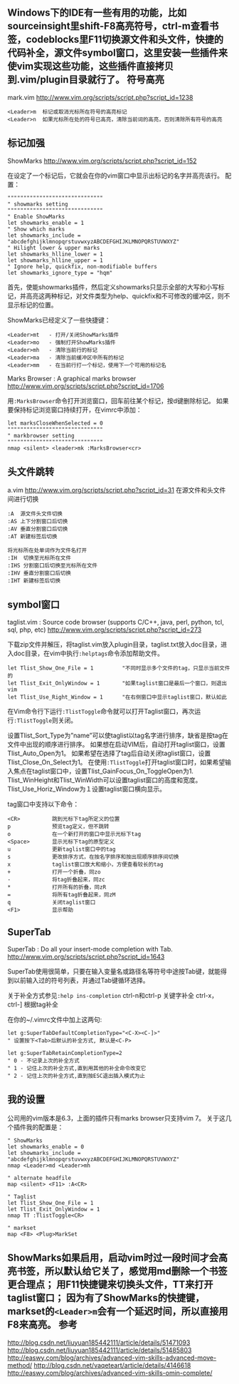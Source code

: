 Windows下的IDE有一些有用的功能，比如sourceinsight里shift-F8高亮符号，ctrl-m查看书签，codeblocks里F11切换源文件和头文件，快捷的代码补全，源文件symbol窗口，这里安装一些插件来使vim实现这些功能，这些插件直接拷贝到.vim/plugin目录就行了。
符号高亮
-
mark.vim 
http://www.vim.org/scripts/script.php?script_id=1238

	<Leader>m  标记或取消光标所在符号的高亮标记
	<Leader>n  如果光标所在处的符号已高亮，清除当前词的高亮，否则清除所有符号的高亮
标记加强
-
ShowMarks
http://www.vim.org/scripts/script.php?script_id=152

在设定了一个标记后，它就会在你的vim窗口中显示出标记的名字并高亮该行。
配置：
```
""""""""""""""""""""""""""""""
" showmarks setting
""""""""""""""""""""""""""""""
" Enable ShowMarks
let showmarks_enable = 1
" Show which marks
let showmarks_include = "abcdefghijklmnopqrstuvwxyzABCDEFGHIJKLMNOPQRSTUVWXYZ"
" Hilight lower & upper marks
let showmarks_hlline_lower = 1
let showmarks_hlline_upper = 1
" Ignore help, quickfix, non-modifiable buffers
let showmarks_ignore_type = "hqm"
```
首先，使能showmarks插件，然后定义showmarks只显示全部的大写和小写标记，并高亮这两种标记，对文件类型为help、quickfix和不可修改的缓冲区，则不显示标记的位置。

ShowMarks已经定义了一些快捷键：
```
<Leader>mt   - 打开/关闭ShowMarks插件
<Leader>mo   - 强制打开ShowMarks插件
<Leader>mh   - 清除当前行的标记
<Leader>ma   - 清除当前缓冲区中所有的标记
<Leader>mm   - 在当前行打一个标记，使用下一个可用的标记名 
```

Marks Browser : A graphical marks browser
http://www.vim.org/scripts/script.php?script_id=1706

用`:MarksBrowser`命令打开浏览窗口，回车前往某个标记，按d键删除标记。
如果要保持标记浏览窗口持续打开，在vimrc中添加：
```
let marksCloseWhenSelected = 0 
""""""""""""""""""""""""""""""
" markbrowser setting
""""""""""""""""""""""""""""""
nmap <silent> <leader>mk :MarksBrowser<cr>
```
头文件跳转
-
a.vim
http://www.vim.org/scripts/script.php?script_id=31
在源文件和头文件间进行切换

```
:A  源文件头文件切换
:AS 上下分割窗口后切换
:AV 垂直分割窗口后切换
:AT 新建标签后切换

将光标所在处单词作为文件名打开
:IH  切换至光标所在文件
:IHS 分割窗口后切换至光标所在文件
:IHV 垂直分割窗口后切换
:IHT 新建标签后切换
```
symbol窗口
-
taglist.vim : Source code browser (supports C/C++, java, perl, python, tcl, sql, php, etc) 
http://www.vim.org/scripts/script.php?script_id=273

下载zip文件并解压，将taglist.vim放入plugin目录，taglist.txt放入doc目录，进入doc目录，在vim中执行`:helptags`命令添加帮助文件。
```
let Tlist_Show_One_File = 1         "不同时显示多个文件的tag，只显示当前文件的
let Tlist_Exit_OnlyWindow = 1       "如果taglist窗口是最后一个窗口，则退出vim
let Tlist_Use_Right_Window = 1      "在右侧窗口中显示taglist窗口，默认如此
```
在Vim命令行下运行`:TlistToggle`命令就可以打开Taglist窗口，再次运行`:TlistToggle`则关闭。

设置Tlist_Sort_Type为”name”可以使taglist以tag名字进行排序，缺省是按tag在文件中出现的顺序进行排序。
如果想在启动VIM后，自动打开taglist窗口，设置Tlist_Auto_Open为1。
如果希望在选择了tag后自动关闭taglist窗口，设置Tlist_Close_On_Select为1。
在使用`:TlistToggle`打开taglist窗口时，如果希望输入焦点在taglist窗口中，设置Tlist_GainFocus_On_ToggleOpen为1.
Tlist_WinHeight和Tlist_WinWidth可以设置taglist窗口的高度和宽度。Tlist_Use_Horiz_Window为１设置taglist窗口横向显示。

tag窗口中支持以下命令：
```
<CR>          跳到光标下tag所定义的位置
p             预览tag定义，但不跳转
o             在一个新打开的窗口中显示光标下tag
<Space>       显示光标下tag的原型定义
u             更新taglist窗口中的tag
s             更改排序方式，在按名字排序和按出现顺序排序间切换
x             taglist窗口放大和缩小，方便查看较长的tag
+             打开一个折叠，同zo
-             将tag折叠起来，同zc
*             打开所有的折叠，同zR
=             将所有tag折叠起来，同zM
q             关闭taglist窗口
<F1>          显示帮助
```
SuperTab
-
SuperTab : Do all your insert-mode completion with Tab. 
http://www.vim.org/scripts/script.php?script_id=1643

SuperTab使用很简单，只要在输入变量名或路径名等符号中途按Tab键，就能得到以前输入过的符号列表，并通过Tab键循环选择。

关于补全方式参见`:help ins-completion`
ctrl-n和ctrl-p 关键字补全
ctrl-x，ctrl-] 根据tag补全

在你的~/.vimrc文件中加上这两句:
```
let g:SuperTabDefaultCompletionType="<C-X><C-]>"
" 设置按下<Tab>后默认的补全方式, 默认是<C-P>

let g:SuperTabRetainCompletionType=2
" 0 - 不记录上次的补全方式
" 1 - 记住上次的补全方式,直到用其他的补全命令改变它
" 2 - 记住上次的补全方式,直到按ESC退出插入模式为止
```
我的设置
-
公司用的vim版本是6.3，上面的插件只有marks browser只支持vim 7。
关于这几个插件我的配置是：
```
" ShowMarks
let showmarks_enable = 0
let showmarks_include = "abcdefghijklmnopqrstuvwxyzABCDEFGHIJKLMNOPQRSTUVWXYZ"
nmap <Leader>md <Leader>mh

" alternate headfile
map <silent> <F11> :A<CR>

" Taglist
let Tlist_Show_One_File = 1
let Tlist_Exit_OnlyWindow = 1
nmap TT :TlistToggle<CR>

" markset
map <F8> <Plug>MarkSet
```
ShowMarks如果启用，启动vim时过一段时间才会高亮书签，所以默认给它关了，感觉用md删除一个书签更合理点；
用F11快捷键来切换头文件，TT来打开taglist窗口；
因为有了ShowMarks的快捷键，markset的`<Leader>m`会有一个延迟时间，所以直接用F8来高亮。
参考
-
http://blog.csdn.net/liuyuan185442111/article/details/51471093
http://blog.csdn.net/liuyuan185442111/article/details/51485803
http://easwy.com/blog/archives/advanced-vim-skills-advanced-move-method/
http://blog.csdn.net/vaqeteart/article/details/4146618
http://easwy.com/blog/archives/advanced-vim-skills-omin-complete/